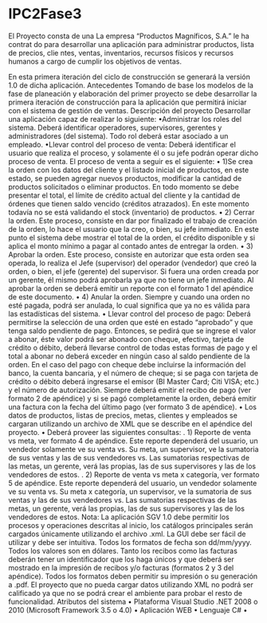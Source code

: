 IPC2Fase3
=========
El Proyecto consta de una 
La empresa “Productos Magníficos, S.A.” le ha contrat do para desarrollar una aplicación para administrar productos, lista de precios, clie
ntes, ventas, inventarios, recursos físicos y recursos humanos a cargo de cumplir los objetivos de ventas.

En esta primera iteración del ciclo de construcción se generará la versión 1.0 de dicha aplicación.
Antecedentes Tomando de base los modelos de la fase de planeación y elaboración del primer proyecto se debe desarrollar la
primera iteración de construcción para la aplicación que permitirá iniciar con el sistema de gestión de ventas. Descripción
del proyecto Desarrollar una aplicación capaz de realizar lo siguiente: 
•Administrar los roles del sistema. Deberá identificar operadores, supervisores, gerentes y administradores (del sistema). Todo
rol deberá estar asociado a un empleado. 
•Llevar control del proceso de venta:
Deberá identificar el usuario que realiza el proceso, y solamente él o su jefe podrán operar dicho proceso de venta. El proceso
de  venta a seguir es el siguiente:
• 1)Se crea la orden con los datos del cliente y el listado  inicial de productos, en este estado, se pueden agregar nuevos productos,
modificar la cantidad de productos solicitados o eliminar productos. En todo momento se debe presentar el total, el límite de
crédito
actual
del
cliente
y
la
cantidad
de
órdenes
que
tienen
saldo
vencido
(créditos
atrazados).
En
este
momento
todavía
no
se
está
validando
el
stock
(inventario)
de
productos.
• 2)
Cerrar
la
orden.
Este
proceso,
consiste
en
dar
por
finalizado
el
trabajo
de
creación
de
la
orden,
lo
hace
el
usuario
que
la
creo,
o
bien,
su
jefe
inmediato.
En
este
punto
el
sistema
debe
mostrar
el
total
de
la
orden,
el
crédito
disponible
y
si
aplica
el
monto
mínimo
a
pagar
al
contado
antes
de
entregar
la
orden.
• 3)
Aprobar
la
orden.
Este
proceso,
consiste
en
autorizar
que
esta
orden
sea
operada,
lo
realiza
el
Jefe
(supervisor)
del
operador
(vendedor)
que
creó
la
orden,
o
bien,
el
jefe
(gerente)
del
supervisor.
Si
fuera
una
orden
creada
por
un
gerente,
él
mismo
podrá
aprobarla
ya
que
no
tiene
un
jefe
inmediato.
Al
aprobar
la
orden
se
deberá
emitir
un
reporte
con
el
formato
1
del
apéndice
de
este
documento.
• 4)
Anular
la
orden.
Siempre
y
cuando
una
orden
no
esté
pagada,
podrá
ser
anulada,
lo
cual
significa
que
ya
no
es
válida
para
las
estadísticas
del
sistema.
•
Llevar
control
del
proceso
de
pago:
Deberá
permitirse
la
selección
de
una
orden
que
esté
en
estado
“aprobado”
y
que
tenga
saldo
pendiente
de
pago.
Entonces,
se
pedirá
que
se
ingrese
el
valor
a
abonar,
éste
valor
podrá
ser
abonado
con
cheque,
efectivo,
tarjeta
de
crédito
o
débito,
deberá
llevarse
control
de
todas
estas
formas
de
pago
y
el
total
a
abonar
no
deberá
exceder
en
ningún
caso
al
saldo
pendiente
de
la
orden.
En
el
caso
del
pago
con
cheque
debe
incluirse
la
información
del
banco,
la
cuenta
bancaria,
y
el
número
de
cheque;
si
se
paga
con
tarjeta
de
crédito
o
débito
deberá
ingresarse
el
emisor
(BI
Master
Card;
Citi
VISA;
etc.)
y
el
número
de
autorización.
Siempre
deberá
emitir
el
recibo
de
pago
(ver
formato
2
de
apéndice)
y
si
se
pagó
completamente
la
orden,
deberá
emitir
una
factura
con
la
fecha
del
último
pago
(ver
formato
3
de
apéndice).
•
Los
datos
de
productos,
listas
de
precios,
metas,
clientes
y
empleados
se
cargaran
utilizando
un
archivo
de
XML
que
se
describe
en
el
apéndice
del
proyecto.
•
Deberá
proveer
las
siguientes
consultas:
. 1)
Reporte
de
venta
vs
meta,
ver
formato
4
de
apéndice.
Este
reporte
dependerá
del
usuario,
un
vendedor
solamente
ve
su
venta
vs.
Su
meta,
un
supervisor,
ve
la
sumatoria
de
sus
ventas
y
las
de
sus
vendedores
vs.
Las
sumatorias
respectivas
de
las
metas,
un
gerente,
verá
las
propias,
las
de
sus
supervisores
y
las
de
los
vendedores
de
estos.
. 2)
Reporte
de
venta
vs
meta
x
categoría,
ver
formato
5
de
apéndice.
Este
reporte
dependerá
del
usuario,
un
vendedor
solamente
ve
su
venta
vs.
Su
meta
x
categoría,
un
supervisor,
ve
la
sumatoria
de
sus
ventas
y
las
de
sus
vendedores
vs.
Las
sumatorias
respectivas
de
las
metas,
un
gerente,
verá
las
propias,
las
de
sus
supervisores
y
las
de
los
vendedores
de
estos.
Nota:
La
aplicación
SGV
1.0
debe
permitir
los
procesos
y
operaciones
descritas
al
inicio,
los
catálogos
principales
serán
cargados
únicamente
utilizando
el
archivo
.xml.
La
GUI
debe
ser
fácil
de
utilizar
y
debe
ser
intuitiva.
Todos
los
formatos
de
fecha
son
dd/mm/yyyy.
Todos
los
valores
son
en
dólares.
Tanto
los
recibos
como
las
facturas
deberán
tener
un
identificador
que
los
haga
únicos
y
que
deberá
ser
mostrado
en
la
impresión
de
recibos
y/o
facturas
(formatos
2
y
3
del
apéndice).
Todos
los
formatos
deben
permitir
su
impresión
o
su
generación
a
.pdf.
El
proyecto
que
no
pueda
cargar
datos
utilizando
XML
no
podrá
ser
calificado
ya
que
no
se
podrá
crear
el
ambiente
para
probar
el
resto
de
funcionalidad.
Atributos
del
sistema
• Plataforma
Visual
Studio
.NET
2008
o
2010
(Microsoft
Framework
3.5
o
4.0)
• Aplicación
WEB
• Lenguaje
C#
•
